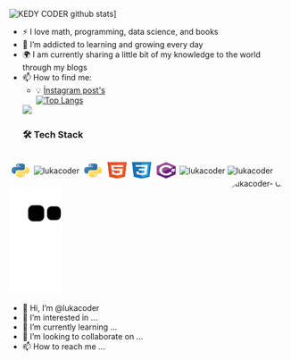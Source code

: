 
![KEDY CODER github stats](https://github-readme-stats.vercel.app/api?username=lukacoder&count_private=true&show_icons=true&theme=radical&hide_rank=false)]

- :zap: I love math, programming, data science, and books
- 🌱 I’m addicted to learning and growing every day
- :earth_africa: I am currently sharing a little bit of my knowledge to the world through my blogs
- 📫 How to find me: 
  - :bulb: [İnstagram post's](https://instagram.com/lukac0der)
<br>[![Top Langs](https://github-readme-stats.vercel.app/api/top-langs/?username=lukacoder)](https://github.com/lukacoder//github-readme-stats)
  <img src="https://shields-io-visitor-counter.herokuapp.com/badge?page=kedyc0der&style=for-the-badge">
  <h3>🛠  Tech Stack</h3>
<div style="display: inline_block"><br>
    <img align="center" alt="lukacoder" height="30" width="40" src="https://raw.githubusercontent.com/devicons/devicon/master/icons/python/python-original.svg">
 <img align="center" alt="lukacoder" height="30" width="40" src="https://cdn.jsdelivr.net/gh/devicons/devicon/icons/php/php-original.svg"/>
  <img align="center" alt="lukacoder" height="30" width="40" src="https://raw.githubusercontent.com/devicons/devicon/master/icons/python/python-original.svg">
  <img align="center" alt="lukacoder" height="30" width="40" src="https://raw.githubusercontent.com/devicons/devicon/master/icons/html5/html5-original.svg">
  <img align="center" alt="lukacoder" height="30" width="40" src="https://raw.githubusercontent.com/devicons/devicon/master/icons/css3/css3-original.svg">
  <img align="center" alt="lukacoder" height="30" width="40" src="https://raw.githubusercontent.com/devicons/devicon/master/icons/csharp/csharp-original.svg">
  <img align="center" alt="lukacoder" height="30" width="40" src="https://cdn.jsdelivr.net/gh/devicons/devicon/icons/perl/perl-original.svg" />
    <img align="center" alt="lukacoder" height="30" width="40" src="https://cdn.jsdelivr.net/gh/devicons/devicon/icons/bootstrap/bootstrap-original.svg" />
  <img align="right" alt="lukacoder- CAT " height="150" style="border-radius:50px;" src="http://www.fc1492.com/wp-content/uploads/2017/06/tumblr_ook9ah2gfS1u6n4kao1_500.gif">

  ![Snake animation](https://github.com/AyseErdanisman/AyseErdanisman/blob/output/github-contribution-grid-snake.svg)

- 👋 Hi, I’m @lukacoder
- 👀 I’m interested in ...
- 🌱 I’m currently learning ...
- 💞️ I’m looking to collaborate on ...
- 📫 How to reach me ...
